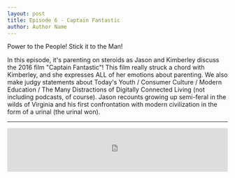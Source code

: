 ```yaml
---
layout: post
title: Episode 6 - Captain Fantastic
author: Author Name
---
```


Power to the People! Stick it to the Man!

In this episode, it's parenting on steroids as Jason and Kimberley discuss the 2016 film "Captain Fantastic"! This film really struck a chord with Kimberley, and she expresses ALL of her emotions about parenting. We also make judgy statements about Today's Youth / Consumer Culture / Modern Education / The Many Distractions of Digitally Connected Living (not including podcasts, of course).  Jason recounts growing up semi-feral in the wilds of Virginia and his first confrontation with modern civilization in the form of a urinal (the urinal won).

----- 

<iframe src="https://www.podbean.com/media/player/e7exm-6ca493?from=yiiadmin&skin=1&btn-skin=103&share=1&fonts=Helvetica&auto=0&download=0&rtl=0" scrolling="no" data-name="pb-iframe-player" frameborder="0" width="100%" height="100"></iframe>

